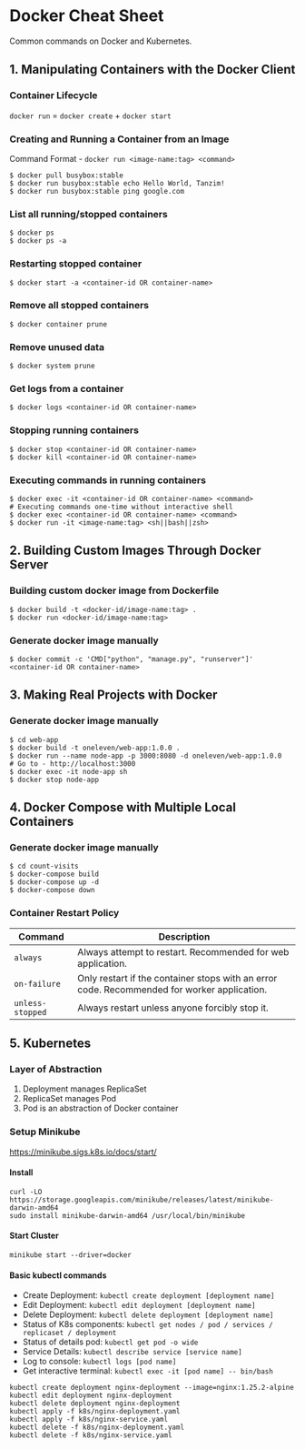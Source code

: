 # Docker Cheat Sheet
Common commands on Docker and Kubernetes.

## 1. Manipulating Containers with the Docker Client
### Container Lifecycle
`docker run` = `docker create` + `docker start`
### Creating and Running a Container from an Image
Command Format - `docker run <image-name:tag> <command>`
```shell
$ docker pull busybox:stable
$ docker run busybox:stable echo Hello World, Tanzim!
$ docker run busybox:stable ping google.com
```
### List all running/stopped containers
```shell
$ docker ps
$ docker ps -a
```
### Restarting stopped container
```shell
$ docker start -a <container-id OR container-name>
```
### Remove all stopped containers
```shell
$ docker container prune
```
### Remove unused data
```shell
$ docker system prune
```
### Get logs from a container 
```shell
$ docker logs <container-id OR container-name>
```
### Stopping running containers
```shell
$ docker stop <container-id OR container-name>
$ docker kill <container-id OR container-name>
```
### Executing commands in running containers
```shell
$ docker exec -it <container-id OR container-name> <command>
# Executing commands one-time without interactive shell
$ docker exec <container-id OR container-name> <command>
$ docker run -it <image-name:tag> <sh||bash||zsh>
```
## 2. Building Custom Images Through Docker Server
### Building custom docker image from Dockerfile
```shell
$ docker build -t <docker-id/image-name:tag> .
$ docker run <docker-id/image-name:tag>
```
### Generate docker image manually
```shell
$ docker commit -c 'CMD["python", "manage.py", "runserver"]' <container-id OR container-name>
```
## 3. Making Real Projects with Docker
### Generate docker image manually
```shell
$ cd web-app
$ docker build -t oneleven/web-app:1.0.0 .
$ docker run --name node-app -p 3000:8080 -d oneleven/web-app:1.0.0
# Go to - http://localhost:3000
$ docker exec -it node-app sh
$ docker stop node-app
```
## 4. Docker Compose with Multiple Local Containers
### Generate docker image manually
```shell
$ cd count-visits
$ docker-compose build
$ docker-compose up -d
$ docker-compose down
```
### Container Restart Policy
| Command        | Description                                                                                 |
|----------------|---------------------------------------------------------------------------------------------|
|`always`        | Always attempt to restart. Recommended for web application.                                 |
|`on-failure`    | Only restart if the container stops with an error code. Recommended for worker application. |
|`unless-stopped`| Always restart unless anyone forcibly stop it.                                              |

## 5. Kubernetes
### Layer of Abstraction
1. Deployment manages ReplicaSet
2. ReplicaSet manages Pod
3. Pod is an abstraction of Docker container

### Setup Minikube
https://minikube.sigs.k8s.io/docs/start/

#### Install
```shell
curl -LO https://storage.googleapis.com/minikube/releases/latest/minikube-darwin-amd64
sudo install minikube-darwin-amd64 /usr/local/bin/minikube
```

#### Start Cluster
```shell
minikube start --driver=docker
```

#### Basic kubectl commands
* Create Deployment: `kubectl create deployment [deployment name]`
* Edit Deployment: `kubectl edit deployment [deployment name]`
* Delete Deployment: `kubectl delete deployment [deployment name]`
* Status of K8s components: `kubectl get nodes / pod / services / replicaset / deployment`
* Status of details pod: `kubectl get pod -o wide`
* Service Details: `kubectl describe service [service name]`
* Log to console: `kubectl logs [pod name]`
* Get interactive terminal: `kubectl exec -it [pod name] -- bin/bash`

```shell
kubectl create deployment nginx-deployment --image=nginx:1.25.2-alpine
kubectl edit deployment nginx-deployment
kubectl delete deployment nginx-deployment
kubectl apply -f k8s/nginx-deployment.yaml
kubectl apply -f k8s/nginx-service.yaml
kubectl delete -f k8s/nginx-deployment.yaml
kubectl delete -f k8s/nginx-service.yaml
```









